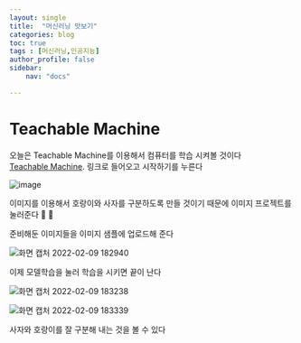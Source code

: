 ```yaml
---
layout: single
title:  "머신러닝 맛보기"
categories: blog
toc: true
tags : [머신러닝,인공지능]
author_profile: false
sidebar:
    nav: "docs"

---
```


# Teachable Machine

오늘은 Teachable Machine를 이용해서  컴퓨터를 학습 시켜볼 것이다 <br>
[Teachable Machine](https://teachablemachine.withgoogle.com/).  링크로 들어오고 시작하기를 누른다

![image](https://user-images.githubusercontent.com/99002828/153357622-aaaa8bb0-a965-44f7-9152-1b4f273ef888.png)


이미지를 이용해서 호랑이와 사자를 구분하도록 만들 것이기 때문에
이미지 프로젝트를 눌러준다 🐯 🦁

준비해둔 이미지들을 이미지 샘플에 업로드해 준다

![화면 캡처 2022-02-09 182940](https://user-images.githubusercontent.com/99002828/153357906-7ee3fa57-9d9c-4095-a1f9-f0e8dec8962e.png)

이제 모델학습을 눌러 학습을 시키면 끝이 난다 

![화면 캡처 2022-02-09 183238](https://user-images.githubusercontent.com/99002828/153358073-8737c9ce-fa38-43f2-a624-14390c6e0b2b.png)

![화면 캡처 2022-02-09 183339](https://user-images.githubusercontent.com/99002828/153358089-401afaf6-68cd-483e-b7a1-58d51300ea2e.png)

사자와 호랑이를 잘 구분해 내는 것을 볼 수 있다


